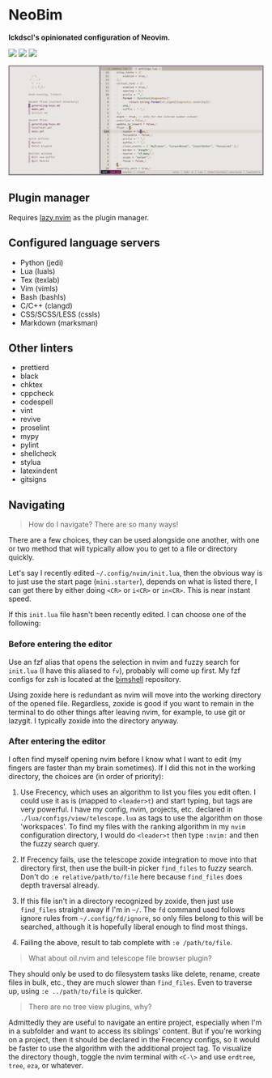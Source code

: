 # NeoBim

__lckdscl's opinionated configuration of Neovim.__

<a href="https://dotfyle.com/mstcl/neobim"><img src="https://dotfyle.com/mstcl/neobim/badges/plugins?style=flat-square" /></a>
<a href="https://dotfyle.com/mstcl/neobim"><img src="https://dotfyle.com/mstcl/neobim/badges/leaderkey?style=flat-square" /></a>
<a href="https://dotfyle.com/mstcl/neobim"><img src="https://dotfyle.com/mstcl/neobim/badges/plugin-manager?style=flat-square" /></a>

![preview](pics/preview.png)

## Plugin manager

Requires [lazy.nvim](https://github.com/folke/lazy.nvim) as the plugin manager.

## Configured language servers

- Python (jedi)
- Lua (luals)
- Tex (texlab)
- Vim (vimls)
- Bash (bashls)
- C/C++ (clangd)
- CSS/SCSS/LESS (cssls)
- Markdown (marksman)

## Other linters

- prettierd
- black
- chktex
- cppcheck
- codespell
- vint
- revive
- proselint
- mypy
- pylint
- shellcheck
- stylua
- latexindent
- gitsigns

## Navigating

> How do I navigate? There are so many ways!

There are a few choices, they can be used alongside one another, with one or
two method that will typically allow you to get to a file or directory quickly.

Let's say I recently edited `~/.config/nvim/init.lua`, then the obvious way is
to just use the start page (`mini.starter`), depends on what is listed there, I
can get there by either doing `<CR>` or `i<CR>` or `in<CR>`. This is near
instant speed.

If this `init.lua` file hasn't been recently edited. I can choose one of the
following:

### Before entering the editor

Use an fzf alias that opens the selection in nvim and fuzzy search for
`init.lua` (I have this aliased to `fv`), probably will come up first. My fzf
configs for zsh is located at the [bimshell](https://git.bim.boats/bimshell)
repository.

Using zoxide here is redundant as nvim will move into the working directory of
the opened file. Regardless, zoxide is good if you want to remain in the
terminal to do other things after leaving nvim, for example, to use git or
lazygit. I typically zoxide into the directory anyway.

### After entering the editor

I often find myself opening nvim before I know what I want to edit (my fingers
  are faster than my brain sometimes). If I did this not in the working
directory, the choices are (in order of priority):

1. Use Frecency, which uses an algorithm to list you files you edit often. I
   could use it as is (mapped to `<leader>t`) and start typing, but tags are very powerful. I have my config, nvim, projects, etc. declared in `./lua/configs/view/telescope.lua` as tags to use the algorithm on those 'workspaces'. To find my files with the ranking algorithm in my `nvim` configuration directory, I would do `<leader>t` then type `:nvim:` and then the fuzzy search query.

2. If Frecency fails, use the telescope zoxide integration to move into that directory first, then use the built-in picker `find_files` to fuzzy search. Don't do `:e relative/path/to/file` here because `find_files` does depth traversal already.

3. If this file isn't in a directory recognized by zoxide, then just use `find_files` straight away if I'm in `~/`. The `fd` command used follows ignore rules from `~/.config/fd/ignore`, so only files belong to this will be searched, although it is hopefully liberal enough to find most things.

4. Failing the above, result to tab complete with `:e /path/to/file`.

> What about oil.nvim and telescope file browser plugin?

They should only be used to do filesystem tasks like delete, rename, create
files in bulk, etc., they are much slower than `find_files`. Even to traverse
up, using `:e ../path/to/file` is quicker.

> There are no tree view plugins, why?

Admittedly they are useful to navigate an entire project, especially when I'm
in a subfolder and want to access its siblings' content. But if you're working
on a project, then it should be declared in the Frecency configs, so it would
be faster to use the algorithm with the additional project tag. To visualize
the directory though, toggle the nvim terminal with `<C-\>` and use `erdtree`,
`tree`, `eza`, or whatever.
